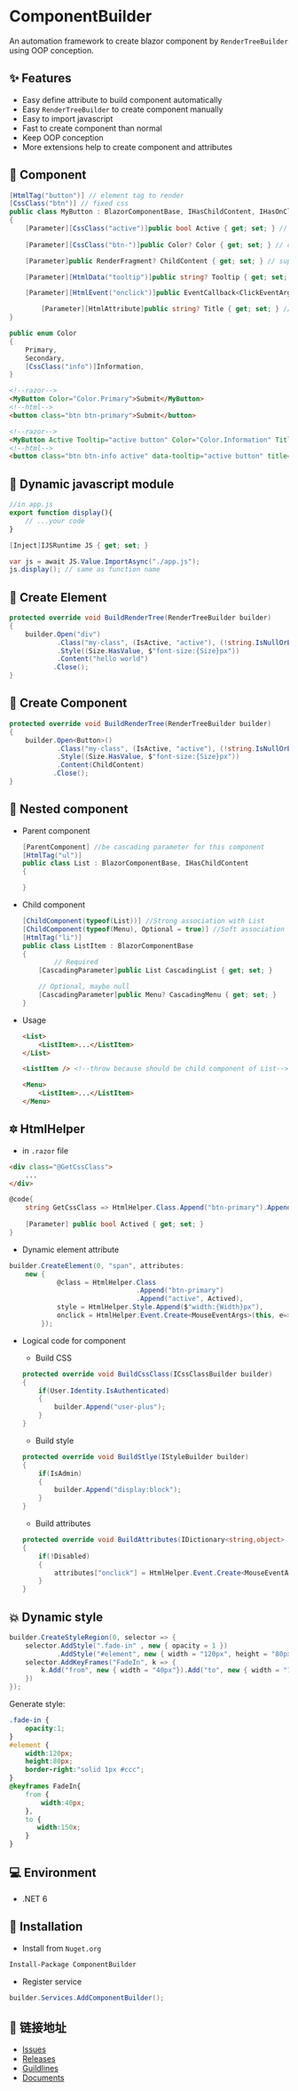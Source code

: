 # ComponentBuilder
An automation framework to create blazor component by `RenderTreeBuilder` using OOP conception.

## :sparkles: Features
* Easy define attribute to build component automatically
* Easy `RenderTreeBuilder` to create component manually
* Easy to import javascript
* Fast to create component than normal
* Keep OOP conception
* More extensions help to create component and attributes

## :rainbow: Component
```csharp
[HtmlTag("button")] // element tag to render
[CssClass("btn")] // fixed css
public class MyButton : BlazorComponentBase, IHasChildContent, IHasOnClick
{
	[Parameter][CssClass("active")]public bool Active { get; set; } // true to append active CSS
	
	[Parameter][CssClass("btn-")]public Color? Color { get; set; } // combine with definition and enum member

	[Parameter]public RenderFragment? ChildContent { get; set; } // support inner html content

	[Parameter][HtmlData("tooltip")]public string? Tooltip { get; set; } // generate data-tooltip attribute of element

	[Parameter][HtmlEvent("onclick")]public EventCallback<ClickEventArgs> OnClick { get; set; } //automatically register a callback for onclick event.

        [Parameter][HtmlAttribute]public string? Title { get; set; } //generate title attribute in element
}

public enum Color
{
	Primary,
	Secondary,
	[CssClass("info")]Information,
}
```
```html
<!--razor-->
<MyButton Color="Color.Primary">Submit</MyButton>
<!--html-->
<button class="btn btn-primary">Submit</button>

<!--razor-->
<MyButton Active Tooltip="active button" Color="Color.Information" Title="click me">Active Button</MyButton>
<!--html-->
<button class="btn btn-info active" data-tooltip="active button" title="click me">Active Button</button>
```

## :key: Dynamic javascript module
```js
//in app.js
export function display(){
	// ...your code
}
```
```cs
[Inject]IJSRuntime JS { get; set; }

var js = await JS.Value.ImportAsync("./app.js");
js.display(); // same as function name
```

## :large_blue_circle: Create Element
```cs
protected override void BuildRenderTree(RenderTreeBuilder builder)
{
    builder.Open("div")
            .Class("my-class", (IsActive, "active"), (!string.IsNullOrEmpty(Name), "text-block"))
            .Style((Size.HasValue, $"font-size:{Size}px"))
            .Content("hello world")
           .Close();
}
```

## :large_orange_diamond: Create Component
```cs
protected override void BuildRenderTree(RenderTreeBuilder builder)
{
    builder.Open<Button>()
            .Class("my-class", (IsActive, "active"), (!string.IsNullOrEmpty(Name), "text-block"))
            .Style((Size.HasValue, $"font-size:{Size}px"))
            .Content(ChildContent)
           .Close();
}
```
## :children_crossing: Nested component
* Parent component
	```cs
	[ParentComponent] //be cascading parameter for this component
	[HtmlTag("ul")]
	public class List : BlazorComponentBase, IHasChildContent
	{

	}
	```
* Child component
	```cs
	[ChildComponent(typeof(List))] //Strong association with List
	[ChildComponent(typeof(Menu), Optional = true)] //Soft association
	[HtmlTag("li")]
	public class ListItem : BlazorComponentBase
	{        
            // Required
		[CascadingParameter]public List CascadingList { get; set; }

		// Optional, maybe null
		[CascadingParameter]public Menu? CascadingMenu { get; set; }
	}
	```
* Usage
    ```html
    <List>
        <ListItem>...</ListItem>
    </List>

    <ListItem /> <!--throw because should be child component of List-->

    <Menu>
        <ListItem>...</ListItem>
    </Menu>
    ```
## :six_pointed_star: HtmlHelper

* in `.razor` file
```html
<div class="@GetCssClass">
    ...
</div>
```
```cs
@code{
    string GetCssClass => HtmlHelper.Class.Append("btn-primary").Append("active", Actived).ToString();
        
    [Parameter] public bool Actived { get; set; }
}
```
* Dynamic element attribute
```cs
builder.CreateElement(0, "span", attributes: 
    new { 
            @class = HtmlHelper.Class
                                .Append("btn-primary")
                                .Append("active", Actived),
            style = HtmlHelper.Style.Append($"width:{Width}px"),
            onclick = HtmlHelper.Event.Create<MouseEventArgs>(this, e=>{ //...click... });
        });
```
* Logical code for component

    * Build CSS
    ```cs
    protected override void BuildCssClass(ICssClassBuilder builder)
    {
        if(User.Identity.IsAuthenticated)
        {
            builder.Append("user-plus");
        }
    }
    ```
    * Build style
    ```cs
    protected override void BuildStlye(IStyleBuilder builder)
    {
        if(IsAdmin)
        {
            builder.Append("display:block");
        }
    }
    ```
    * Build attributes
    ```cs
    protected override void BuildAttributes(IDictionary<string,object> attributes)
    {
        if(!Disabled)
        {
            attributes["onclick"] = HtmlHelper.Event.Create<MouseEventArgs>(this, ()=> Clicked = true);
        }
    }
    ```
## :boom: Dynamic style
```cs
builder.CreateStyleRegion(0, selector => {
    selector.AddStyle(".fade-in" , new { opacity = 1 })
            .AddStyle("#element", new { width = "120px", height = "80px", border_right="solid 1px #ccc"});
    selector.AddKeyFrames("FadeIn", k => {
        k.Add("from", new { width = "40px"}).Add("to", new { width = "150px"});
    })
});
```
Generate style:
```css
.fade-in {
    opacity:1;
}
#element {
    width:120px;
    height:80px;
    border-right:"solid 1px #ccc";
}
@keyframes FadeIn{
    from {
        width:40px;
    },
    to {
       width:150x; 
    }
}
```

## :computer: Environment
* .NET 6

## :blue_book: Installation

* Install from `Nuget.org`
```bash
Install-Package ComponentBuilder
```

* Register service
```csharp
builder.Services.AddComponentBuilder();
```

## :link: 链接地址
* [Issues](https://github.com/AchievedOwner/ComponentBuilder/issues)
* [Releases](https://github.com/AchievedOwner/ComponentBuilder/releases)
* [Guildlines](/wiki/readme.md)
* [Documents](https://github.com/AchievedOwner/ComponentBuilder/wiki)
